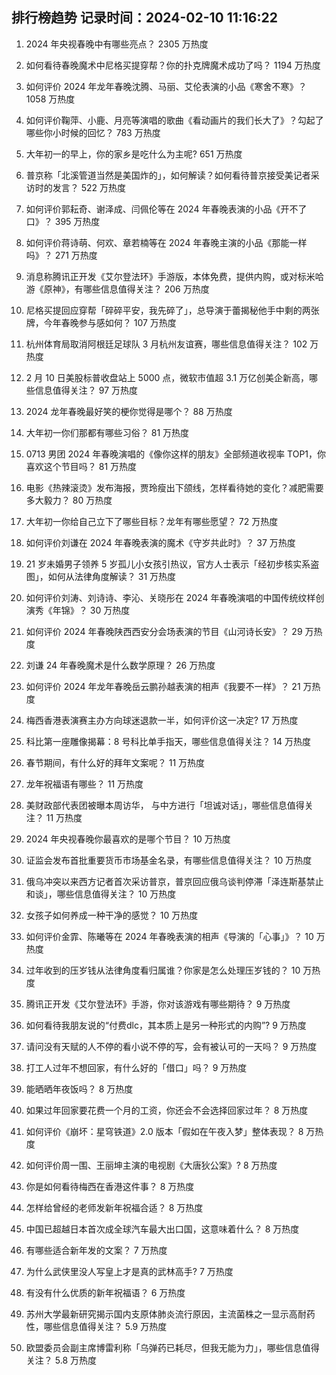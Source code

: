 
## 排行榜趋势 记录时间：2024-02-10 11:16:22
  
  1. 2024 年央视春晚中有哪些亮点？ 2305 万热度
    
  2. 如何看待春晚魔术中尼格买提穿帮？你的扑克牌魔术成功了吗？ 1194 万热度
    
  3. 如何评价 2024 年龙年春晚沈腾、马丽、艾伦表演的小品《寒舍不寒》？ 1058 万热度
    
  4. 如何评价鞠萍、小鹿、月亮等演唱的歌曲《看动画片的我们长大了》？勾起了哪些你小时候的回忆？ 783 万热度
    
  5. 大年初一的早上，你的家乡是吃什么为主呢? 651 万热度
    
  6. 普京称「北溪管道当然是美国炸的」，如何解读？如何看待普京接受美记者采访时的发言？ 522 万热度
    
  7. 如何评价郭耘奇、谢泽成、闫佩伦等在 2024 年春晚表演的小品《开不了口》？ 395 万热度
    
  8. 如何评价蒋诗萌、何欢、章若楠等在 2024 年春晚主演的小品《那能一样吗》？ 271 万热度
    
  9. 消息称腾讯正开发《艾尔登法环》手游版，本体免费，提供内购，或对标米哈游《原神》，有哪些信息值得关注？ 206 万热度
    
  10. 尼格买提回应穿帮「碎碎平安，我先碎了」，总导演于蕾揭秘他手中剩的两张牌，今年春晚参与感如何？ 107 万热度
    
  11. 杭州体育局取消阿根廷足球队 3 月杭州友谊赛，哪些信息值得关注？ 102 万热度
    
  12. 2 月 10 日美股标普收盘站上 5000 点，微软市值超 3.1 万亿创美企新高，哪些信息值得关注？ 97 万热度
    
  13. 2024 龙年春晚最好笑的梗你觉得是哪个？ 88 万热度
    
  14. 大年初一你们那都有哪些习俗？ 81 万热度
    
  15. 0713 男团 2024 年春晚演唱的《像你这样的朋友》全部频道收视率 TOP1，你喜欢这个节目吗？ 81 万热度
    
  16. 电影《热辣滚烫》发布海报，贾玲瘦出下颌线，怎样看待她的变化？减肥需要多大毅力？ 80 万热度
    
  17. 大年初一你给自己立下了哪些目标？龙年有哪些愿望？ 72 万热度
    
  18. 如何评价刘谦在 2024 年春晚表演的魔术《守岁共此时》？ 37 万热度
    
  19. 21 岁未婚男子领养 5 岁孤儿小女孩引热议，官方人士表示「经初步核实系盗图」，如何从法律角度解读？ 31 万热度
    
  20. 如何评价刘涛、刘诗诗、李沁、关晓彤在 2024 年春晚演唱的中国传统纹样创演秀《年锦》？ 30 万热度
    
  21. 如何评价 2024 年春晚陕西西安分会场表演的节目《山河诗长安》？ 29 万热度
    
  22. 刘谦 24 年春晚魔术是什么数学原理？ 26 万热度
    
  23. 如何评价 2024 年龙年春晚岳云鹏孙越表演的相声《我要不一样》？ 21 万热度
    
  24. 梅西香港表演赛主办方向球迷退款一半，如何评价这一决定? 17 万热度
    
  25. 科比第一座雕像揭幕：8 号科比单手指天，哪些信息值得关注？ 14 万热度
    
  26. 春节期间，有什么好的拜年文案呢？ 11 万热度
    
  27. 龙年祝福语有哪些？ 11 万热度
    
  28. 美财政部代表团被曝本周访华， 与中方进行「坦诚对话」，哪些信息值得关注？ 11 万热度
    
  29. 2024 年央视春晚你最喜欢的是哪个节目？ 10 万热度
    
  30. 证监会发布首批重要货币市场基金名录，有哪些信息值得关注？ 10 万热度
    
  31. 俄乌冲突以来西方记者首次采访普京，普京回应俄乌谈判停滞「泽连斯基禁止和谈」，哪些信息值得关注？ 10 万热度
    
  32. 女孩子如何养成一种干净的感觉？ 10 万热度
    
  33. 如何评价金霏、陈曦等在 2024 年春晚表演的相声《导演的「心事」》？ 10 万热度
    
  34. 过年收到的压岁钱从法律角度看归属谁？你家是怎么处理压岁钱的？ 10 万热度
    
  35. 腾讯正开发《艾尔登法环》手游，你对该游戏有哪些期待？ 9 万热度
    
  36. 如何看待我朋友说的“付费dlc，其本质上是另一种形式的内购”? 9 万热度
    
  37. 请问没有天赋的人不停的看小说不停的写，会有被认可的一天吗？ 9 万热度
    
  38. 打工人过年不想回家，有什么好的「借口」吗？ 9 万热度
    
  39. 能晒晒年夜饭吗？ 8 万热度
    
  40. 如果过年回家要花费一个月的工资，你还会不会选择回家过年？ 8 万热度
    
  41. 如何评价《崩坏：星穹铁道》2.0 版本「假如在午夜入梦」整体表现？ 8 万热度
    
  42. 如何评价周一围、王丽坤主演的电视剧《大唐狄公案》? 8 万热度
    
  43. 你是如何看待梅西在香港这件事？ 8 万热度
    
  44. 怎样给曾经的老师发新年祝福合适？ 8 万热度
    
  45. 中国已超越日本首次成全球汽车最大出口国，这意味着什么？ 8 万热度
    
  46. 有哪些适合新年发的文案？ 7 万热度
    
  47. 为什么武侠里没人写皇上才是真的武林高手? 7 万热度
    
  48. 有没有什么优质的新年祝福语？ 6 万热度
    
  49. 苏州大学最新研究揭示国内支原体肺炎流行原因，主流菌株之一显示高耐药性，哪些信息值得关注？ 5.9 万热度
    
  50. 欧盟委员会副主席博雷利称「乌弹药已耗尽，但我无能为力」，哪些信息值得关注？ 5.8 万热度
    